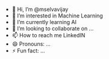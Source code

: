 - 👋 Hi, I’m @mselvavijay
- 👀 I’m interested in Machine Learning
- 🌱 I’m currently learning AI
- 💞️ I’m looking to collaborate on ...
- 📫 How to reach me LinkedIN
- 😄 Pronouns: ...
- ⚡ Fun fact: ...

<!---
mselvavijay/mselvavijay is a ✨ special ✨ repository because its `README.md` (this file) appears on your GitHub profile.
You can click the Preview link to take a look at your changes.
--->
